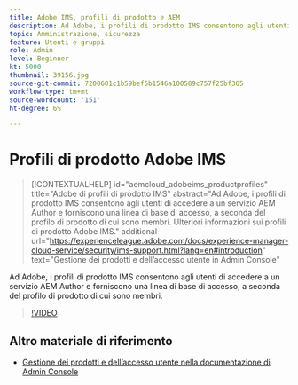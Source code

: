 ```yaml
---
title: Adobe IMS, profili di prodotto e AEM
description: Ad Adobe, i profili di prodotto IMS consentono agli utenti di accedere a un servizio AEM Author e forniscono una linea di base di accesso, a seconda del profilo di prodotto di cui sono membri.
topic: Amministrazione, sicurezza
feature: Utenti e gruppi
role: Admin
level: Beginner
kt: 5000
thumbnail: 39156.jpg
source-git-commit: 7200601c1b59bef5b1546a100589c757f25bf365
workflow-type: tm+mt
source-wordcount: '151'
ht-degree: 6%

---
```



# Profili di prodotto Adobe IMS

>[!CONTEXTUALHELP]
>id="aemcloud_adobeims_productprofiles"
>title="Adobe di profili di prodotto IMS"
>abstract="Ad Adobe, i profili di prodotto IMS consentono agli utenti di accedere a un servizio AEM Author e forniscono una linea di base di accesso, a seconda del profilo di prodotto di cui sono membri. Ulteriori informazioni sui profili di prodotto Adobe IMS."
>additional-url="https://experienceleague.adobe.com/docs/experience-manager-cloud-service/security/ims-support.html?lang=en#introduction" text="Gestione dei prodotti e dell’accesso utente in Admin Console"

Ad Adobe, i profili di prodotto IMS consentono agli utenti di accedere a un servizio AEM Author e forniscono una linea di base di accesso, a seconda del profilo di prodotto di cui sono membri.

>[!VIDEO](https://video.tv.adobe.com/v/39156/?quality=12&learn=on)

## Altro materiale di riferimento

+ [Gestione dei prodotti e dell’accesso utente nella documentazione di Admin Console](https://experienceleague.adobe.com/docs/experience-manager-cloud-service/security/ims-support.html#managing-products-and-user-access-in-admin-console)

